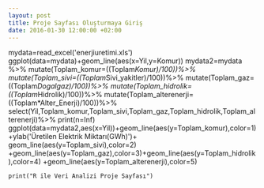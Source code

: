 ```yaml
---
layout: post
title: Proje Sayfası Oluşturmaya Giriş
date: 2016-01-30 12:00:00 +02:00
---
```


mydata=read_excel('enerjiuretimi.xls')
ggplot(data=mydata)+geom_line(aes(x=Yil,y=Komur))
mydata2=mydata %>%
  mutate(Toplam_komur=((Toplam*Komur)/100))%>%
  mutate(Toplam_sivi=((Toplam*Sivi_yakitler)/100))%>%
  mutate(Toplam_gaz=((Toplam*Dogalgaz)/100))%>%
  mutate(Toplam_hidrolik=((Toplam*Hidrolik)/100))%>%
  mutate(Toplam_alterenerji=((Toplam*Alter_Enerji)/100))%>%
  select(Yil,Toplam_komur,Toplam_sivi,Toplam_gaz,Toplam_hidrolik,Toplam_alterenerji)%>%
  print(n=Inf)
ggplot(data=mydata2,aes(x=Yil))+geom_line(aes(y=Toplam_komur),color=1)
+ylab('Üretilen Elektrik Miktarı(GWh)')+ geom_line(aes(y=Toplam_sivi),color=2)
+geom_line(aes(y=Toplam_gaz),color=3)+geom_line(aes(y=Toplam_hidrolik),color=4)
+geom_line(aes(y=Toplam_alterenerji),color=5)

```{r}
print("R ile Veri Analizi Proje Sayfası")
```